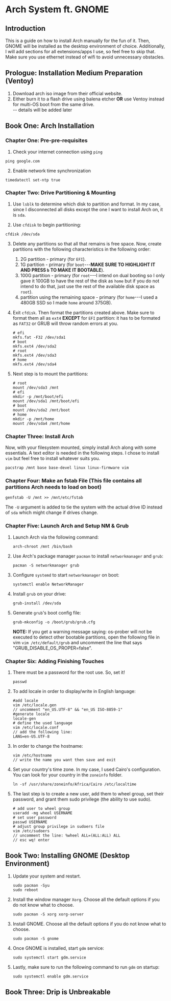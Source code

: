 # Arch System ft. GNOME

## Introduction

This is a guide on how to install Arch manually for the fun of it. Then, GNOME will be installed as the desktop environment of choice. Additionally, I will add sections for all extensions/apps I use, so feel free to skip that. Make sure you use ethernet instead of wifi to avoid unnecessary obstacles.

## Prologue: Installation Medium Preparation (Ventoy)
  1. Download arch iso image from their official website.
  2. Either burn it to a flash drive using balena etcher **OR** use Ventoy instead for multi-OS boot from the same drive. \
-- details will be added later


## Book One: Arch Installation

### Chapter One: Pre-pre-requisites


1. Check your internet connection using `ping`

  ```
  ping google.com
  ```

2. Enable network time synchronization

  ```
  timedatectl set-ntp true
  ```


### Chapter Two: Drive Partitioning & Mounting


1. Use `lsblk` to determine which disk to partition and format. In my case, since I disconnected all disks except the one I want to install Arch on, it is `sda`.


2. Use `cfdisk` to begin partitioning:

  ```
  cfdisk /dev/sda
  ```

3. Delete any partitions so that all that remains is free space. Now, create partitions with the following characteristics in the following order:
   1. 2G partition - primary (for `EFI`).
   1. 1G partition - primary (for `boot`---**MAKE SURE TO HIGHLIGHT IT AND PRESS `b` TO MAKE IT BOOTABLE**).
   1. 100G partition - primary (for `root`---I intend on dual booting so I only gave it 100GB to have the rest of the disk as `home` but if you do not intend to do that, just use the rest of the available disk space as `root`).
   1. partition using the remaining space - primary (for `home`---I used a 480GB SSD so I made `home` around 375GB).

4. Exit `cfdisk`. Then format the partitions created above. Make sure to format them all as `ext4` **EXCEPT** for `EFI` partition: it has to be formated as `FAT32` or GRUB will throw random errors at you.

   ```
   # efi
   mkfs.fat -F32 /dev/sda1
   # boot
   mkfs.ext4 /dev/sda2
   # root
   mkfs.ext4 /dev/sda3
   # home
   mkfs.ext4 /dev/sda4
   ```

5. Next step is to mount the partitions:

   ```
   # root
   mount /dev/sda3 /mnt
   # efi
   mkdir -p /mnt/boot/efi
   mount /dev/sda1 /mnt/boot/efi
   # boot
   mount /dev/sda2 /mnt/boot
   # home
   mkdir -p /mnt/home
   mount /dev/sda4 /mnt/home
   ```


### Chapter Three: Install Arch

Now, with your filesystem mounted, simply install Arch along with some essentials. A text editor is needed in the following steps. I chose to install `vim` but feel free to install whatever suits you.

  ```
  pacstrap /mnt base base-devel linux linux-firmware vim
  ```


### Chapter Four: Make an fstab File (This file contains all partitions Arch needs to load on boot)

  ```
  genfstab -U /mnt >> /mnt/etc/fstab
  ```
  The `-U` argument is added to tie the system with the actual drive ID instead of `sda` which might change if drives change.


### Chapter Five: Launch Arch and Setup NM & Grub

1. Launch Arch via the following command:
   
    ```
    arch-chroot /mnt /bin/bash
    ```
2. Use Arch's package manager `pacman` to install `networkmanager` and `grub`:

   ```
   pacman -S networkmanager grub
   ```

3. Configure `systemd` to start `networkmanager` on boot:

   ```
   systemctl enable NetworkManager
   ```

4. Install `grub` on your drive:

   ```
   grub-install /dev/sda
   ```

5. Generate `grub`'s boot config file:

   ```
   grub-mkconfig -o /boot/grub/grub.cfg
   ```
   **NOTE:** If you get a warning message saying: os-prober will not be executed to detect other bootable partitions, open the following file in vim `vim /etc/default/grub` and uncomment the line that says "GRUB_DISABLE_OS_PROPER=false".

### Chapter Six: Adding Finishing Touches

1. There must be a password for the root use. So, set it!

   ```
   passwd
   ```

2. To add locale in order to display/write in English language:

   ```
   #add locale
   vim /etc/locale.gen
   // uncomment "en_US.UTF-8" && "en_US ISO-8859-1"
   #generate locale
   locale-gen
   # define the used language
   vim /etc/locale.conf
   // add the following line:
   LANG=en-US.UTF-8
   ```

3. In order to change the hostname:

   ```
   vim /etc/hostname
   // write the name you want then save and exit
   ```

4. Set your country's time zone. In my case, I used Cairo's configuration. You can look for your country in the `zoneinfo` folder.

   ```
   ln -sf /usr/share/zoneinfo/Africa/Cairo /etc/localtime
   ```

5. The last step is to create a new user, add them to wheel group, set their password, and grant them sudo privilege (the ability to use sudo).

   ```
   # add user to wheel group
   useradd -mg wheel USERNAME
   # set user password
   passwd USERNAME
   # adjust group privilege in sudoers file
   vim /etc/sudoers
   // uncomment the line: %wheel ALL=(ALL:ALL) ALL
   // esc wq! enter
   ```


## Book Two: Installing GNOME (Desktop Environment)

1. Update your system and restart.

   ```
   sudo pacman -Syu
   sudo reboot
   ```

2. Install the window manager `Xorg`. Choose all the default options if you do not know what to choose.

   ```
   sudo pacman -S xorg xorg-server
   ```

3. Install GNOME. Choose all the default options if you do not know what to choose.

   ```
   sudo pacman -S gnome
   ```

4. Once GNOME is installed, start `gdm` service:

   ```
   sudo systemctl start gdm.service
   ```

5. Lastly, make sure to run the following command to run `gdm` on startup:

   ```
   sudo systemctl enable gdm.service
   ```


## Book Three: Drip is Unbreakable


 
